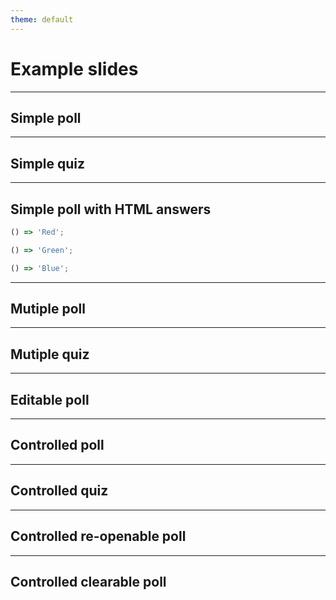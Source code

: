 ```yaml
---
theme: default
---
```


# Example slides

---

## Simple poll

<Poll question="What is your favorite color ?" :answers="['Red', 'Green', 'Blue']" displayResults="poll" />

---

## Simple quiz

<Poll question="What is your favorite color ?" :answers="['Red', 'Green', 'Blue']" correctAnswer="0" />

---

## Simple poll with HTML answers

<Poll question="What is your favorite color ?" displayResults="poll">

```js
() => 'Red';
```

```js
() => 'Green';
```

```js
() => 'Blue';
```

</Poll>

---

## Mutiple poll

<Poll question="What are your favorite colors ?" :answers="['Red', 'Green', 'Blue']" displayResults="poll" :multiple="true" />

---

## Mutiple quiz

<Poll question="What are your favorite colors ?" :answers="['Red', 'Green', 'Blue']" :correctAnswer="[0,2]" :multiple="true" />

---

## Editable poll

<Poll question="What is your favorite color ?" :answers="['Red', 'Green', 'Blue']" displayResults="poll" :editable="true" />

---

## Controlled poll

<Poll question="What is your favorite color ?" :answers="['Red', 'Green', 'Blue']" :controlled="true" displayResults="poll" />

---

## Controlled quiz

<Poll question="What is your favorite color ?" :answers="['Red', 'Green', 'Blue']" :controlled="true" correctAnswer="0" />

---

## Controlled re-openable poll

<Poll question="What is your favorite color ?" :answers="['Red', 'Green', 'Blue']" :controlled="true" displayResults="poll" :reOpenable="true" />

---

## Controlled clearable poll

<Poll question="What is your favorite color ?" :answers="['Red', 'Green', 'Blue']" :controlled="true" :clearable="true" displayResults="poll" />
